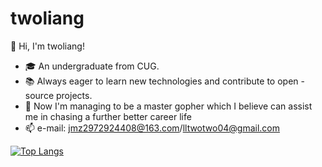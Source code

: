 # twoliang
👋 Hi, I'm twoliang!
- 🎓 An undergraduate from CUG.
- 📚 Always eager to learn new technologies and contribute to open - source projects.
- 🌟 Now I'm managing to be a master gopher which I believe can assist me in chasing a further better career life
- 📫 e-mail: jmz2972924408@163.com/lltwotwo04@gmail.com
  
[![Top Langs](https://github-readme-stats.vercel.app/api/top-langs/?username=twoliang&layout=compact)](https://github.com/anuraghazra/github-readme-stats)
